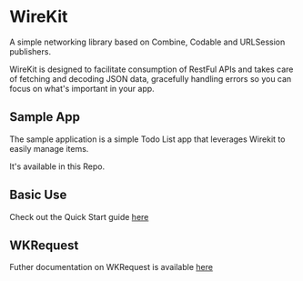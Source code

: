 # WireKit


A simple networking library based on Combine, Codable and URLSession publishers.

WireKit is designed to facilitate consumption of RestFul APIs and takes care of fetching and decoding JSON data, gracefully handling errors so you can focus on what's important in your app.

## Sample App
The sample application is a simple Todo List app that leverages Wirekit to easily manage items.

It's available in this Repo.

## Basic Use

Check out the Quick Start guide [here](docs/quickStart.md)

## WKRequest

Futher documentation on WKRequest is available [here](docs/wkrequest.md)
